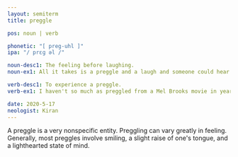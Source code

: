 ```yaml
---
layout: semiterm
title: preggle

pos: noun | verb

phonetic: "[ preg-uhl ]"
ipa: "/ prɛɡ əl /"

noun-desc1: The feeling before laughing.
noun-ex1: All it takes is a preggle and a laugh and someone could hear you.

verb-desc1: To experience a preggle.
verb-ex1: I haven't so much as preggled from a Mel Brooks movie in years.

date: 2020-5-17
neologist: Kiran
---
```


<p class="info-text">A preggle is a very nonspecific entity. Preggling can vary greatly in feeling. Generally, most preggles involve smiling, a slight raise of one's tongue, and a lighthearted state of mind.</p>